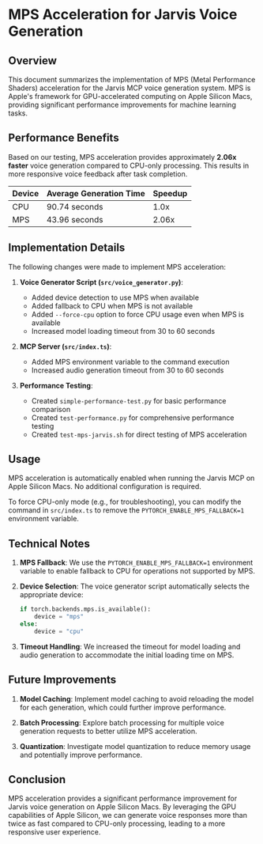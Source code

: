# MPS Acceleration for Jarvis Voice Generation

## Overview

This document summarizes the implementation of MPS (Metal Performance Shaders) acceleration for the Jarvis MCP voice generation system. MPS is Apple's framework for GPU-accelerated computing on Apple Silicon Macs, providing significant performance improvements for machine learning tasks.

## Performance Benefits

Based on our testing, MPS acceleration provides approximately **2.06x faster** voice generation compared to CPU-only processing. This results in more responsive voice feedback after task completion.

| Device | Average Generation Time | Speedup |
| ------ | ----------------------- | ------- |
| CPU    | 90.74 seconds           | 1.0x    |
| MPS    | 43.96 seconds           | 2.06x   |

## Implementation Details

The following changes were made to implement MPS acceleration:

1. **Voice Generator Script (`src/voice_generator.py`)**:

   - Added device detection to use MPS when available
   - Added fallback to CPU when MPS is not available
   - Added `--force-cpu` option to force CPU usage even when MPS is available
   - Increased model loading timeout from 30 to 60 seconds

2. **MCP Server (`src/index.ts`)**:

   - Added MPS environment variable to the command execution
   - Increased audio generation timeout from 30 to 60 seconds

3. **Performance Testing**:
   - Created `simple-performance-test.py` for basic performance comparison
   - Created `test-performance.py` for comprehensive performance testing
   - Created `test-mps-jarvis.sh` for direct testing of MPS acceleration

## Usage

MPS acceleration is automatically enabled when running the Jarvis MCP on Apple Silicon Macs. No additional configuration is required.

To force CPU-only mode (e.g., for troubleshooting), you can modify the command in `src/index.ts` to remove the `PYTORCH_ENABLE_MPS_FALLBACK=1` environment variable.

## Technical Notes

1. **MPS Fallback**: We use the `PYTORCH_ENABLE_MPS_FALLBACK=1` environment variable to enable fallback to CPU for operations not supported by MPS.

2. **Device Selection**: The voice generator script automatically selects the appropriate device:

   ```python
   if torch.backends.mps.is_available():
       device = "mps"
   else:
       device = "cpu"
   ```

3. **Timeout Handling**: We increased the timeout for model loading and audio generation to accommodate the initial loading time on MPS.

## Future Improvements

1. **Model Caching**: Implement model caching to avoid reloading the model for each generation, which could further improve performance.

2. **Batch Processing**: Explore batch processing for multiple voice generation requests to better utilize MPS acceleration.

3. **Quantization**: Investigate model quantization to reduce memory usage and potentially improve performance.

## Conclusion

MPS acceleration provides a significant performance improvement for Jarvis voice generation on Apple Silicon Macs. By leveraging the GPU capabilities of Apple Silicon, we can generate voice responses more than twice as fast compared to CPU-only processing, leading to a more responsive user experience.
